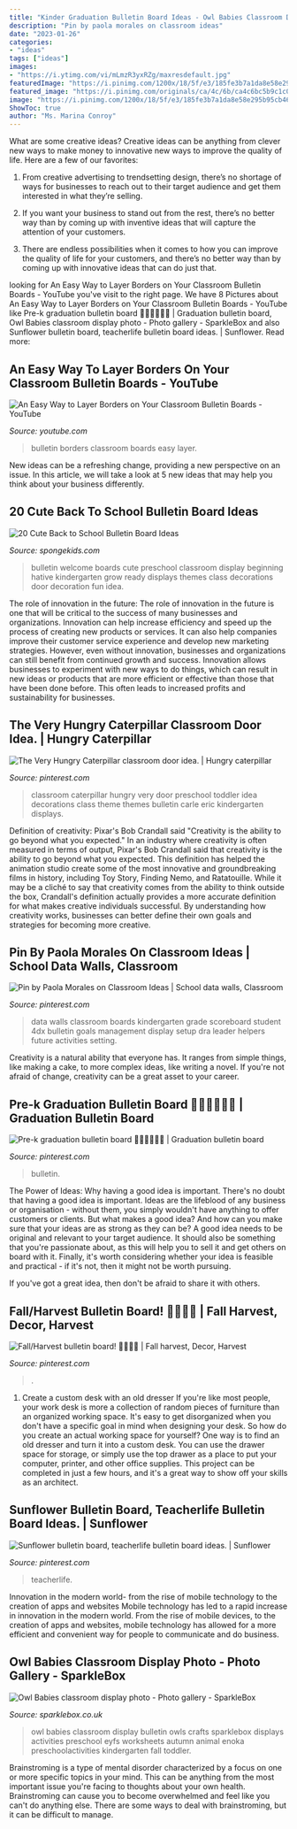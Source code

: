 ```yaml
---
title: "Kinder Graduation Bulletin Board Ideas - Owl Babies Classroom Display Bulletin Owls Crafts Sparklebox Displays Activities Preschool Eyfs Worksheets Autumn Animal Enoka Preschoolactivities Kindergarten Fall Toddler"
description: "Pin by paola morales on classroom ideas"
date: "2023-01-26"
categories:
- "ideas"
tags: ["ideas"]
images:
- "https://i.ytimg.com/vi/mLmzR3yxRZg/maxresdefault.jpg"
featuredImage: "https://i.pinimg.com/1200x/18/5f/e3/185fe3b7a1da8e58e295b95cb46230c4.jpg"
featured_image: "https://i.pinimg.com/originals/ca/4c/6b/ca4c6bc5b9c1c0df7d0a57cff027f167.jpg"
image: "https://i.pinimg.com/1200x/18/5f/e3/185fe3b7a1da8e58e295b95cb46230c4.jpg"
ShowToc: true
author: "Ms. Marina Conroy"
---
```



What are some creative ideas?
Creative ideas can be anything from clever new ways to make money to innovative new ways to improve the quality of life. Here are a few of our favorites: 
1) From creative advertising to trendsetting design, there’s no shortage of ways for businesses to reach out to their target audience and get them interested in what they’re selling.

2) If you want your business to stand out from the rest, there’s no better way than by coming up with inventive ideas that will capture the attention of your customers.

3) There are endless possibilities when it comes to how you can improve the quality of life for your customers, and there’s no better way than by coming up with innovative ideas that can do just that.

	

		
looking for An Easy Way to Layer Borders on Your Classroom Bulletin Boards - YouTube you've visit to the right page. We have 8 Pictures about An Easy Way to Layer Borders on Your Classroom Bulletin Boards - YouTube like Pre-k graduation bulletin board 👨🏻‍🎓👩🏻‍🎓 | Graduation bulletin board, Owl Babies classroom display photo - Photo gallery - SparkleBox and also Sunflower bulletin board, teacherlife bulletin board ideas. | Sunflower. Read more:
		
    
## An Easy Way To Layer Borders On Your Classroom Bulletin Boards - YouTube

<img loading=lazy src="https://i.ytimg.com/vi/mLmzR3yxRZg/maxresdefault.jpg" onerror="this.onerror=null;this.src='https://tse3.mm.bing.net/th?id=OIP.fkMyMcwN4GdjfCWLI7mwJwHaEK&amp;pid=15.1';" alt="An Easy Way to Layer Borders on Your Classroom Bulletin Boards - YouTube">

_Source: youtube.com_

>bulletin borders classroom boards easy layer. 

	

New ideas can be a refreshing change, providing a new perspective on an issue. In this article, we will take a look at 5 new ideas that may help you think about your business differently.

    
## 20 Cute Back To School Bulletin Board Ideas

<img loading=lazy src="http://spongekids.com/wp-content/uploads/2014/06/back-to-school-ideas/17-ready-to-grow-bulletin-board.jpg" onerror="this.onerror=null;this.src='https://tse4.mm.bing.net/th?id=OIP.kBHFRA_yWuk0BPAWiqQrBAHaEr&amp;pid=15.1';" alt="20 Cute Back to School Bulletin Board Ideas">

_Source: spongekids.com_

>bulletin welcome boards cute preschool classroom display beginning hative kindergarten grow ready displays themes class decorations door decoration fun idea. 

	

The role of innovation in the future:
The role of innovation in the future is one that will be critical to the success of many businesses and organizations. Innovation can help increase efficiency and speed up the process of creating new products or services. It can also help companies improve their customer service experience and develop new marketing strategies.
However, even without innovation, businesses and organizations can still benefit from continued growth and success. Innovation allows businesses to experiment with new ways to do things, which can result in new ideas or products that are more efficient or effective than those that have been done before. This often leads to increased profits and sustainability for businesses.

    
## The Very Hungry Caterpillar Classroom Door Idea. | Hungry Caterpillar

<img loading=lazy src="https://i.pinimg.com/originals/ca/4c/6b/ca4c6bc5b9c1c0df7d0a57cff027f167.jpg" onerror="this.onerror=null;this.src='https://tse4.mm.bing.net/th?id=OIP.fdJy1ef8Ky-v3l3K6LvwWAHaNc&amp;pid=15.1';" alt="The Very Hungry Caterpillar classroom door idea. | Hungry caterpillar">

_Source: pinterest.com_

>classroom caterpillar hungry very door preschool toddler idea decorations class theme themes bulletin carle eric kindergarten displays. 

	

Definition of creativity: Pixar's Bob Crandall said "Creativity is the ability to go beyond what you expected."
In an industry where creativity is often measured in terms of output, Pixar's Bob Crandall said that creativity is the ability to go beyond what you expected. This definition has helped the animation studio create some of the most innovative and groundbreaking films in history, including Toy Story, Finding Nemo, and Ratatouille.
While it may be a cliché to say that creativity comes from the ability to think outside the box, Crandall's definition actually provides a more accurate definition for what makes creative individuals successful. By understanding how creativity works, businesses can better define their own goals and strategies for becoming more creative.

    
## Pin By Paola Morales On Classroom Ideas | School Data Walls, Classroom

<img loading=lazy src="https://i.pinimg.com/originals/68/48/b3/6848b3cb79eb26f9a96b9787333541bc.jpg" onerror="this.onerror=null;this.src='https://tse4.mm.bing.net/th?id=OIP.zmwp6KTqSzsPa54HuVZAZwHaJ4&amp;pid=15.1';" alt="Pin by Paola Morales on Classroom Ideas | School data walls, Classroom">

_Source: pinterest.com_

>data walls classroom boards kindergarten grade scoreboard student 4dx bulletin goals management display setup dra leader helpers future activities setting. 

	

Creativity is a natural ability that everyone has. It ranges from simple things, like making a cake, to more complex ideas, like writing a novel. If you're not afraid of change, creativity can be a great asset to your career.

    
## Pre-k Graduation Bulletin Board 👨🏻‍🎓👩🏻‍🎓 | Graduation Bulletin Board

<img loading=lazy src="https://i.pinimg.com/736x/e7/1e/a9/e71ea979d4e97e77ddb213a8ecd12c56.jpg" onerror="this.onerror=null;this.src='https://tse4.mm.bing.net/th?id=OIP.x41cdkK2AHBzD_jypaU6OQHaNL&amp;pid=15.1';" alt="Pre-k graduation bulletin board 👨🏻‍🎓👩🏻‍🎓 | Graduation bulletin board">

_Source: pinterest.com_

>bulletin. 

	

The Power of Ideas: Why having a good idea is important.
There's no doubt that having a good idea is important. Ideas are the lifeblood of any business or organisation - without them, you simply wouldn't have anything to offer customers or clients. But what makes a good idea? And how can you make sure that your ideas are as strong as they can be?
A good idea needs to be original and relevant to your target audience. It should also be something that you're passionate about, as this will help you to sell it and get others on board with it. Finally, it's worth considering whether your idea is feasible and practical - if it's not, then it might not be worth pursuing.

If you've got a great idea, then don't be afraid to share it with others.

    
## Fall/Harvest Bulletin Board! 🎃🍂🍁🍃 | Fall Harvest, Decor, Harvest

<img loading=lazy src="https://i.pinimg.com/originals/71/d2/a5/71d2a528291700c50efe760679adc4cb.jpg" onerror="this.onerror=null;this.src='https://tse4.mm.bing.net/th?id=OIP.5D0KQpT6Q6s6v-NODTjcjQHaHa&amp;pid=15.1';" alt="Fall/Harvest bulletin board! 🎃🍂🍁🍃 | Fall harvest, Decor, Harvest">

_Source: pinterest.com_

>. 

	

1. Create a custom desk with an old dresser
If you're like most people, your work desk is more a collection of random pieces of furniture than an organized working space. It's easy to get disorganized when you don't have a specific goal in mind when designing your desk. So how do you create an actual working space for yourself? One way is to find an old dresser and turn it into a custom desk. You can use the drawer space for storage, or simply use the top drawer as a place to put your computer, printer, and other office supplies. This project can be completed in just a few hours, and it's a great way to show off your skills as an architect.

    
## Sunflower Bulletin Board, Teacherlife Bulletin Board Ideas. | Sunflower

<img loading=lazy src="https://i.pinimg.com/1200x/18/5f/e3/185fe3b7a1da8e58e295b95cb46230c4.jpg" onerror="this.onerror=null;this.src='https://tse2.mm.bing.net/th?id=OIP.NJF_goHM8qn_lUrA0DnupgHaEK&amp;pid=15.1';" alt="Sunflower bulletin board, teacherlife bulletin board ideas. | Sunflower">

_Source: pinterest.com_

>teacherlife. 

	

Innovation in the modern world- from the rise of mobile technology to the creation of apps and websites
Mobile technology has led to a rapid increase in innovation in the modern world. From the rise of mobile devices, to the creation of apps and websites, mobile technology has allowed for a more efficient and convenient way for people to communicate and do business.

    
## Owl Babies Classroom Display Photo - Photo Gallery - SparkleBox

<img loading=lazy src="http://www.sparklebox.co.uk/gallery/gal1071-1080/_wp_generated/pp7f1f520c_02.jpg" onerror="this.onerror=null;this.src='https://tse3.mm.bing.net/th?id=OIP.1TQ_qQxh7yebxsAkQm-L7AHaFj&amp;pid=15.1';" alt="Owl Babies classroom display photo - Photo gallery - SparkleBox">

_Source: sparklebox.co.uk_

>owl babies classroom display bulletin owls crafts sparklebox displays activities preschool eyfs worksheets autumn animal enoka preschoolactivities kindergarten fall toddler. 

	

Brainstroming is a type of mental disorder characterized by a focus on one or more specific topics in your mind. This can be anything from the most important issue you're facing to thoughts about your own health. Brainstroming can cause you to become overwhelmed and feel like you can't do anything else. There are some ways to deal with brainstroming, but it can be difficult to manage.

